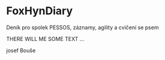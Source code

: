 # FoxHynDiary
Deník pro spolek PESSOS, záznamy, agility a cvičení se psem

THERE WILL ME SOME TEXT ...


josef Bouše